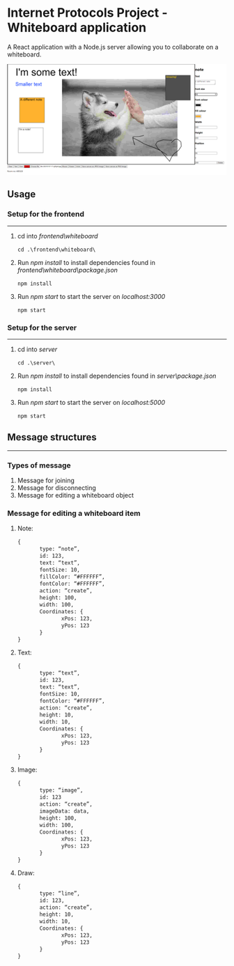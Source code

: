 # Internet Protocols Project - Whiteboard application

A React application with a Node.js server allowing you to collaborate on a whiteboard.

![join form](images/fullApp.png)

## Usage
### Setup for the frontend
---
1. cd into *frontend\whiteboard*


       cd .\frontend\whiteboard\

2. Run *npm install* to install dependencies found in *frontend\whiteboard\package.json*

       npm install

3. Run *npm start* to start the server on *localhost:3000*

       npm start

### Setup for the server
---
1. cd into *server*


       cd .\server\

2. Run *npm install* to install dependencies found in *server\package.json*

       npm install

3. Run *npm start* to start the server on *localhost:5000*

       npm start

## Message structures
---
### Types of message

1. Message for joining
2. Message for disconnecting
3. Message for editing a whiteboard object

### Message for editing a whiteboard item

1. Note:

       {
              type: “note”,
              id: 123,
              text: “text”,
              fontSize: 10,
              fillColor: “#FFFFFF”,
              fontColor: “#FFFFFF”,
              action: “create”,
              height: 100,
              width: 100, 
              Coordinates: {
                     xPos: 123,
                     yPos: 123
              }
       }

2. Text:

       {
              type: “text”,
              id: 123,
              text: “text”,
              fontSize: 10,
              fontColor: “#FFFFFF”,
              action: “create”,
              height: 10,
              width: 10, 
              Coordinates: {
                     xPos: 123,
                     yPos: 123
              }
       }

3. Image:

       {
              type: “image”,
              id: 123
              action: “create”,
              imageData: data,
              height: 100,
              width: 100, 
              Coordinates: {
                     xPos: 123,
                     yPos: 123
              }
       }

4. Draw:

       {
              type: “line”,
              id: 123,
              action: “create”,
              height: 10,
              width: 10, 
              Coordinates: {
                     xPos: 123,
                     yPos: 123
              }
       }






